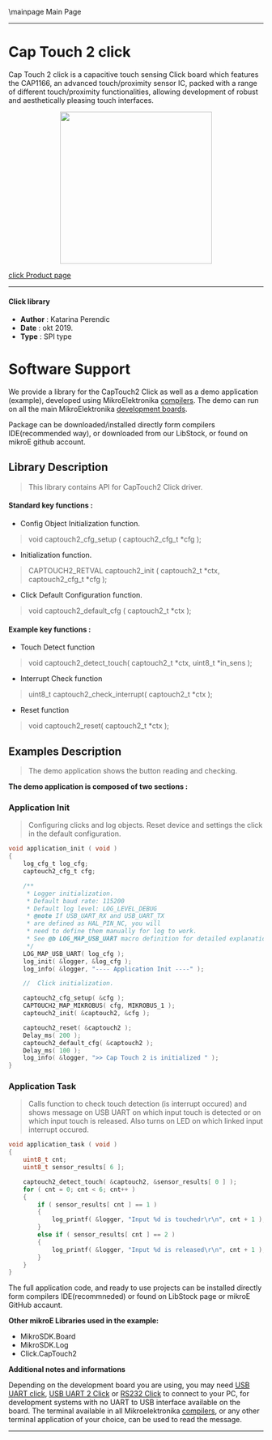 \mainpage Main Page
 
 

---
# Cap Touch 2 click

Cap Touch 2 click is a capacitive touch sensing Click board which features the CAP1166, an advanced touch/proximity sensor IC, packed with a range of different touch/proximity functionalities, allowing development of robust and aesthetically pleasing touch interfaces.

<p align="center">
  <img src="https://download.mikroe.com/images/click_for_ide/captouch2_click.png" height=300px>
</p>

[click Product page](https://www.mikroe.com/cap-touch-2-click)

---


#### Click library 

- **Author**        : Katarina Perendic
- **Date**          : okt 2019.
- **Type**          : SPI type


# Software Support

We provide a library for the CapTouch2 Click 
as well as a demo application (example), developed using MikroElektronika 
[compilers](https://shop.mikroe.com/compilers). 
The demo can run on all the main MikroElektronika [development boards](https://shop.mikroe.com/development-boards).

Package can be downloaded/installed directly form compilers IDE(recommended way), or downloaded from our LibStock, or found on mikroE github account. 

## Library Description

> This library contains API for CapTouch2 Click driver.

#### Standard key functions :

- Config Object Initialization function.
> void captouch2_cfg_setup ( captouch2_cfg_t *cfg ); 
 
- Initialization function.
> CAPTOUCH2_RETVAL captouch2_init ( captouch2_t *ctx, captouch2_cfg_t *cfg );

- Click Default Configuration function.
> void captouch2_default_cfg ( captouch2_t *ctx );


#### Example key functions :

- Touch Detect function
> void captouch2_detect_touch( captouch2_t *ctx, uint8_t *in_sens );
 
- Interrupt Check function
> uint8_t captouch2_check_interrupt( captouch2_t *ctx );

- Reset function
> void captouch2_reset( captouch2_t *ctx );

## Examples Description
 
> The demo application shows the button reading and checking.

**The demo application is composed of two sections :**

### Application Init 

> Configuring clicks and log objects.
> Reset device and settings the click in the default configuration.

```c
void application_init ( void )
{
    log_cfg_t log_cfg;
    captouch2_cfg_t cfg;

    /** 
     * Logger initialization.
     * Default baud rate: 115200
     * Default log level: LOG_LEVEL_DEBUG
     * @note If USB_UART_RX and USB_UART_TX 
     * are defined as HAL_PIN_NC, you will 
     * need to define them manually for log to work. 
     * See @b LOG_MAP_USB_UART macro definition for detailed explanation.
     */
    LOG_MAP_USB_UART( log_cfg );
    log_init( &logger, &log_cfg );
    log_info( &logger, "---- Application Init ----" );

    //  Click initialization.

    captouch2_cfg_setup( &cfg );
    CAPTOUCH2_MAP_MIKROBUS( cfg, MIKROBUS_1 );
    captouch2_init( &captouch2, &cfg );

    captouch2_reset( &captouch2 );
    Delay_ms( 200 );
    captouch2_default_cfg( &captouch2 );
    Delay_ms( 100 );
    log_info( &logger, ">> Cap Touch 2 is initialized " );
}
```

### Application Task

> Calls function to check touch detection (is interrupt occured) and shows message on
> USB UART on which input touch is detected or on which input touch is released. 
> Also turns on LED on which linked input interrupt occured.

```c
void application_task ( void )
{
    uint8_t cnt;
    uint8_t sensor_results[ 6 ];

    captouch2_detect_touch( &captouch2, &sensor_results[ 0 ] );
    for ( cnt = 0; cnt < 6; cnt++ )
    {
        if ( sensor_results[ cnt ] == 1 )
        {
            log_printf( &logger, "Input %d is touchedr\r\n", cnt + 1 );
        }
        else if ( sensor_results[ cnt ] == 2 )
        {
            log_printf( &logger, "Input %d is released\r\n", cnt + 1 );
        }
    }
}
```

The full application code, and ready to use projects can be  installed directly form compilers IDE(recommneded) or found on LibStock page or mikroE GitHub accaunt.

**Other mikroE Libraries used in the example:** 

- MikroSDK.Board
- MikroSDK.Log
- Click.CapTouch2

**Additional notes and informations**

Depending on the development board you are using, you may need 
[USB UART click](https://shop.mikroe.com/usb-uart-click), 
[USB UART 2 Click](https://shop.mikroe.com/usb-uart-2-click) or 
[RS232 Click](https://shop.mikroe.com/rs232-click) to connect to your PC, for 
development systems with no UART to USB interface available on the board. The 
terminal available in all Mikroelektronika 
[compilers](https://shop.mikroe.com/compilers), or any other terminal application 
of your choice, can be used to read the message.



---
